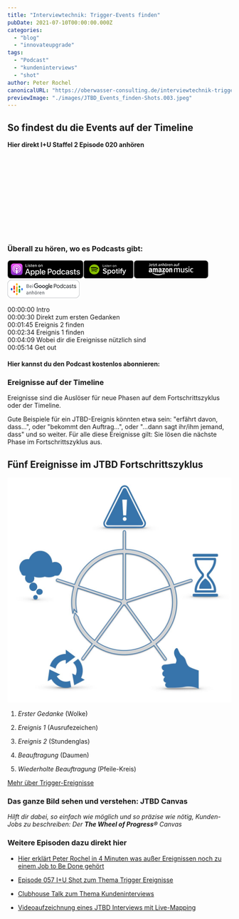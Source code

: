```yaml
---
title: "Interviewtechnik: Trigger-Events finden"
pubDate: 2021-07-10T00:00:00.000Z
categories:
  - "blog"
  - "innovateupgrade"
tags:
  - "Podcast"
  - "kundeninterviews"
  - "shot"
author: Peter Rochel
canonicalURL: "https://oberwasser-consulting.de/interviewtechnik-trigger-events-finden"
previewImage: "./images/JTBD_Events_finden-Shots.003.jpeg"
---
```


## So findest du die Events auf der Timeline 

**Hier direkt I+U Staffel 2 Episode 020 anhören**

<iframe data-cookie-consent="marketing" data-cookieblock-src="https://embed.podcasts.apple.com/us/podcast/jtbd-interviewtechnik/id1354901024?i=1000528479044&amp;itsct=podcast_box_player&amp;itscg=30200&amp;ls=1&amp;theme=auto" height="175px" frameborder="0" sandbox="allow-forms allow-popups allow-same-origin allow-scripts allow-top-navigation-by-user-activation" allow="autoplay *; encrypted-media *;" style="width: 100%; max-width: 660px; overflow: hidden; border-top-left-radius: 10px; border-top-right-radius: 10px; border-bottom-right-radius: 10px; border-bottom-left-radius: 10px; background-color: transparent;"></iframe>

### Überall zu hören, wo es Podcasts gibt:

[![](images/listen-on-apple-podcast.png)](https://podcasts.apple.com/de/podcast/jtbd-interviewtechnik/id1354901024?i=1000528479044)[![](images/listen-on-spotify.png)](https://open.spotify.com/episode/49xI9OScdKVSlY1l8cqsUT)[![](images/ListenOn_AmazonMusic_button_Black_RGB_5X_DE-300x73.png)](https://music.amazon.de/podcasts/4838bd28-7b97-4912-80cb-de39a6c75654/episodes/8d18f5be-6968-4c15-9cda-6aebf4fa9d75/innovate-upgrade-jtbd-interviewtechnik---trigger-events-finden)[![jobs to be done podcast](images/DE_Google_Podcasts_Badge_8x-300x76.png)](https://podcasts.google.com/feed/aHR0cHM6Ly96dW04cnkucG9kY2FzdGVyLmRlL29iZXJ3YXNzZXIucnNz/episode/cG9kLTI4ZjdhZTI5ZmM4NjIyODczMTRiYTE3MmM0?sa=X&ved=0CAUQkfYCahcKEwi4laTb7sH8AhUAAAAAHQAAAAAQAQ)

00:00:00 Intro<br>
00:00:30 Direkt zum ersten Gedanken<br>
00:01:45 Ereignis 2 finden<br>
00:02:34 Ereignis 1 finden<br>
00:04:09 Wobei dir die Ereignisse nützlich sind<br>
00:05:14 Get out

#### Hier kannst du den Podcast kostenlos abonnieren:

### Ereignisse auf der Timeline

Ereignisse sind die Auslöser für neue Phasen auf dem Fortschrittszyklus oder der Timeline.

Gute Beispiele für ein JTBD-Ereignis könnten etwa sein: "erfährt davon, dass...", oder "bekommt den Auftrag...", oder "...dann sagt ihr/ihm jemand, dass" und so weiter. Für alle diese Ereignisse gilt: Sie lösen die nächste Phase im Fortschrittszyklus aus.

## Fünf Ereignisse im JTBD Fortschrittszyklus

![](./images/5-JTBD-Events-Shots_4x4.jpg)

1. _Erster Gedanke_ (Wolke)

3. _Ereignis 1_ (Ausrufezeichen)

5. _Ereignis 2_ (Stundenglas)

7. _Beauftragung_ (Daumen)

9. _Wiederholte Beauftragung_ (Pfeile-Kreis)

[Mehr über Trigger-Ereignisse](https://oberwasser-consulting.de/trigger-events-des-jtbd-fortschrittszyklus/)

### Das ganze Bild sehen und verstehen: JTBD Canvas

_Hilft dir dabei, so einfach wie möglich und so präzise wie nötig, Kunden-Jobs zu beschreiben: Der **The Wheel of Progress®** Canvas_

### Weitere Episoden dazu direkt hier

- [Hier erklärt Peter Rochel in 4 Minuten was außer Ereignissen noch zu einem Job to Be Done gehört](https://oberwasser-consulting.de/der-job-to-be-done-jtbd/)

- [Episode 057 I+U Shot zum Thema Trigger Ereignisse](https://oberwasser-consulting.de/trigger-events-des-jtbd-fortschrittszyklus/)

- [Clubhouse Talk zum Thema Kundeninterviews](https://oberwasser-consulting.de/auf-die-fragen-kommt-es-an-jtbd-meetup-35/)

- [Videoaufzeichnung eines JTBD Interviews mit Live-Mapping](https://oberwasser-consulting.de/podcast043/)
